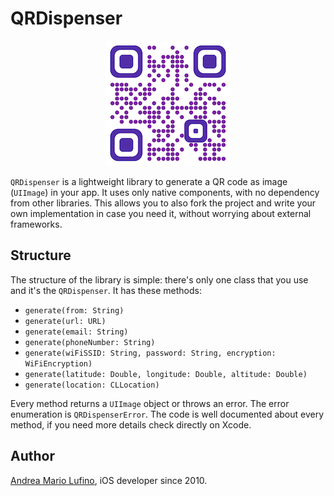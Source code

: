 # QRDispenser

<p align="center">
  <img src="qrcode_small.png" />
</p>

`QRDispenser` is a lightweight library to generate a QR code as image (`UIImage`) in your app. It uses only native components, with no dependency from other libraries. This allows you to also fork the project and write your own implementation in case you need it, without worrying about external frameworks.

## Structure

The structure of the library is simple: there's only one class that you use and it's the `QRDispenser`. It has these methods:

- `generate(from: String)`
- `generate(url: URL)`
- `generate(email: String)`
- `generate(phoneNumber: String)`
- `generate(wiFiSSID: String, password: String, encryption: WiFiEncryption)`
- `generate(latitude: Double, longitude: Double, altitude: Double)`
- `generate(location: CLLocation)`

Every method returns a `UIImage` object or throws an error. The error enumeration is `QRDispenserError`. The code is well documented about every method, if you need more details check directly on Xcode.

## Author

[Andrea Mario Lufino](andrealufino.com), iOS developer since 2010.
